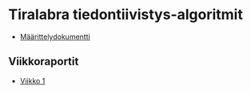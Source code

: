 # Tiralabra tiedontiivistys-algoritmit

- [Määrittelydokumentti](https://github.com/susannakinnunen/tiralabra-tiedontiivistys-algoritmit/blob/main/dokumentaatio/m%C3%A4%C3%A4rittelydokumentti.md)

## Viikkoraportit
- [Viikko 1](https://github.com/susannakinnunen/tiralabra-tiedontiivistys-algoritmit/blob/main/dokumentaatio/viikkoraportit/Viikkoraportti%201.md)
